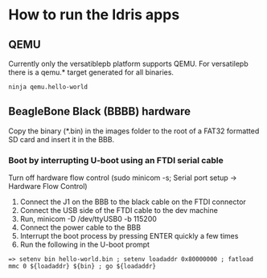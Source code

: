 # How to run the Idris apps

## QEMU
Currently only the versatiblepb platform supports QEMU.
For versatilepb there is a qemu.* target generated for all binaries.
```
ninja qemu.hello-world
```

## BeagleBone Black (BBBB) hardware
Copy the binary (*.bin) in the images folder to the root of a FAT32 formatted SD card and insert it in the BBB.

### Boot by interrupting U-boot using an FTDI serial cable
Turn off hardware flow control (sudo minicom -s; Serial port setup -> Hardware Flow Control)

1. Connect the J1 on the BBB to the black cable on the FTDI connector
2. Connect the USB side of the FTDI cable to the dev machine
4. Run, minicom -D /dev/ttyUSB0 -b 115200
5. Connect the power cable to the BBB
6. Interrupt the boot process by pressing ENTER quickly a few times
7. Run the following in the U-boot prompt
```
=> setenv bin hello-world.bin ; setenv loadaddr 0x80000000 ; fatload mmc 0 ${loadaddr} ${bin} ; go ${loadaddr}
```
